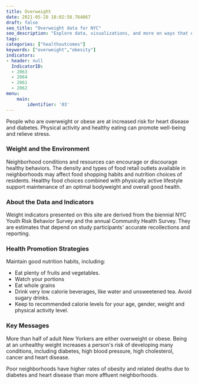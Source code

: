 ```yaml
---
title: Overweight
date: 2021-05-28 18:02:58.764067
draft: false
seo_title: "Overweight data for NYC"
seo_description: "Explore data, visualizations, and more on ways that environments shape health in New York City's neighborhoods.."
tags: 
categories: ["healthoutcomes"]
keywords: ["overweight","obesity"]
indicators:
- header: null
  IndicatorID:
  - 2063
  - 2064
  - 2061
  - 2062
menu:
    main:
        identifier: '03'
---
```


People who are overweight or obese are at increased risk for heart disease and diabetes. Physical activity and healthy eating can promote well-being and relieve stress.

### Weight and the Environment

Neighborhood conditions and resources can encourage or discourage healthy behaviors. The density and types of food retail outlets available in neighborhoods may affect food shopping habits and nutrition choices of residents. Healthy food choices combined with physically active lifestyle support maintenance of an optimal bodyweight and overall good health.

### About the Data and Indicators

Weight indicators presented on this site are derived from the biennial NYC Youth Risk Behavior Survey and the annual Community Health Survey. They are estimates that depend on study participants' accurate recollections and reporting.

### Health Promotion Strategies

Maintain good nutrition habits, including:

* Eat plenty of fruits and vegetables.
* Watch your portions
* Eat whole grains
* Drink very low calorie beverages, like water and unsweetened tea. Avoid sugary drinks.
* Keep to recommended calorie levels for your age, gender, weight and physical activity level.

### Key Messages

More than half of adult New Yorkers are either overweight or obese. Being at an unhealthy weight increases a person's risk of developing many conditions, including diabetes, high blood pressure, high cholesterol, cancer and heart disease.

Poor neighborhoods have higher rates of obesity and related deaths due to diabetes and heart disease than more affluent neighborhoods.
